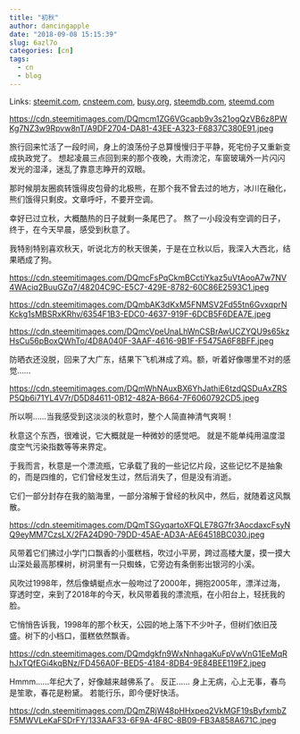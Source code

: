 ```yaml
---
title: "初秋"
author: dancingapple
date: "2018-09-08 15:15:39"
slug: 6azl7o
categories: [cn]
tags: 
  - cn
  - blog
---
```


Links: [steemit.com](https://steemit.com/cn/@dancingapple/6azl7o), [cnsteem.com](https://cnsteem.com/cn/@dancingapple/6azl7o), [busy.org](https://busy.org/cn/@dancingapple/6azl7o), [steemdb.com](https://steemdb.com/cn/@dancingapple/6azl7o), [steemd.com](https://steemd.com/cn/@dancingapple/6azl7o)

https://cdn.steemitimages.com/DQmcm1ZG6VGcapb9v3s21ogQzVB6z8PWKg7NZ3w9Rpvw8nT/A9DF2704-DA81-43EE-A323-F6837C380E91.jpeg

旅行回来忙活了一段时间，身上的浪荡份子总算慢慢归于平静，死宅份子又重新变成执政党了。
想起凌晨三点回到来的那个夜晚，大雨滂沱，车窗玻璃外一片闪闪发光的湿泽，迷乱了靠意志睁开的双眼。

那时候朋友圈疯转饿得皮包骨的北极熊，在那个我不曾去过的地方，冰川在融化，熊们饿得只剩皮。文章呼吁，不要开空调。

幸好已过立秋，大概酷热的日子就剩一条尾巴了。
熬了一小段没有空调的日子，终于，在今天早晨，感受到秋意了。

我特别特别喜欢秋天，听说北方的秋天很美，于是在立秋以后，我深入大西北，结果晒成了狗。

https://cdn.steemitimages.com/DQmcFsPqCkmBCctiYkaz5uVtAooA7w7NV4WAciq2BuuGZq7/48204C9C-E5C7-429E-8782-60C86E2593C1.jpeg

https://cdn.steemitimages.com/DQmbAK3dKxM5FNMSV2Fd55tn6GvxqprNKckg1sMBSRxKRhv/6354F1B3-EDC0-4637-919F-6DCB5F6DEA7E.jpeg

https://cdn.steemitimages.com/DQmcVpeUnaLhWnCSBrAwUCZYQU9s65kzHsCu56pBoxQWhTo/4D8A040F-3AAF-4616-9B1F-F5475A6F8BFF.jpeg

防晒衣还没脱，回来了大广东，结果下飞机淋成了鸡。额，听着好像哪里不对的感觉……

https://cdn.steemitimages.com/DQmWhNAuxBX6YhJathiE6tzdQSDuAxZRSP5Qb6i71YL4V7r/D5D84611-0B12-482A-B664-7F6060792CD5.jpeg

所以啊……当我感受到这淡淡的秋意时，整个人简直神清气爽啊！

秋意这个东西，很难说，它大概就是一种微妙的感觉吧。
就是不能单纯用温度湿度空气污染指数等等来界定。

于我而言，秋意是一个漂流瓶，它承载了我的一些记忆片段，这些记忆不是抽象的，而是四维的，它们曾经发生过，然后消失了，但是没有消逝。

它们一部分封存在我的脑海里，一部分溶解于曾经的秋风中，然后，就随着这风飘散。

https://cdn.steemitimages.com/DQmTSGyqartoXFQLE78G7fr3AocdaxcFsyNQ9eyMM7CzsLX/2FA24D90-79DD-45AE-AD3A-AE64518BC030.jpeg

风带着它们拂过小学门口飘香的小蛋糕档，吹过小平房，跨过高楼大厦，摸一摸大山深处最高那棵树，树洞里有一只蜘蛛，它旁边有条倒影出银河的小溪。

风吹过1998年，然后像蜻蜓点水一般吻过了2000年，拥抱2005年，漂洋过海，穿透时空，来到了2018年的今天，秋风带着我的漂流瓶，在小阳台上，轻抚我的脸。

它悄悄告诉我，1998年的那个秋天，公园的地上落下不少叶子，但树们依旧茂盛。树下的小档口，蛋糕依然飘香。

https://cdn.steemitimages.com/DQmdgkfn9WxNnhagaKuFpVwVnG1EeMqRhJxTQfEGi4kqBNz/FD456A0F-BED5-4184-8DB4-9E84BEE119F2.jpeg

Hmmm……年纪大了，好像越来越佛系了。
反正……
身上无病，心上无事，春鸟是笙歌，春花是粉黛。
若能行乐，即今便好快活。

https://cdn.steemitimages.com/DQmZRjW48pHHxpeq2VkMGF19sByfxmbZF5MWVLeKaFSDrFY/133AAF33-6F9A-4F8C-8B09-FB3A858A671C.jpeg
